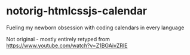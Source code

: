 # notorig-htmlcssjs-calendar
Fueling my newborn obsession with coding calendars in every language

Not original - mostly entirely retyped from https://www.youtube.com/watch?v=Z1BGAivZRlE
